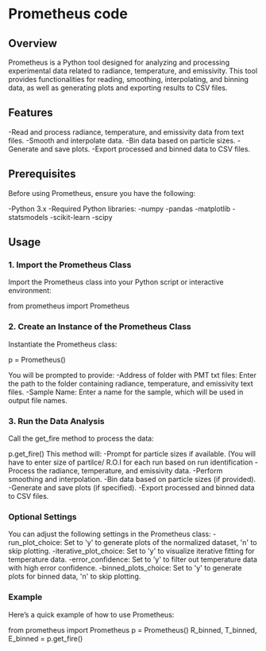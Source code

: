# Prometheus code
## Overview ##
Prometheus is a Python tool designed for analyzing and processing experimental data related to radiance, temperature, and emissivity. This tool provides functionalities for reading, smoothing, interpolating, and binning data, as well as generating plots and exporting results to CSV files.

## Features ##

-Read and process radiance, temperature, and emissivity data from text files.
-Smooth and interpolate data.
-Bin data based on particle sizes.
-Generate and save plots.
-Export processed and binned data to CSV files.

## Prerequisites ##

Before using Prometheus, ensure you have the following:

-Python 3.x
-Required Python libraries:
  -numpy
  -pandas
  -matplotlib
  -statsmodels
  -scikit-learn
  -scipy

## Usage ##

### 1. Import the Prometheus Class ###
Import the Prometheus class into your Python script or interactive environment:

from prometheus import Prometheus

### 2. Create an Instance of the Prometheus Class ###
Instantiate the Prometheus class:

p = Prometheus()

You will be prompted to provide:
-Address of folder with PMT txt files: Enter the path to the folder containing radiance, temperature, and emissivity text files.
-Sample Name: Enter a name for the sample, which will be used in output file names.

### 3. Run the Data Analysis ###
Call the get_fire method to process the data:

p.get_fire()
This method will:
  -Prompt for particle sizes if available. (You will have to enter size of partilce/ R.O.I for each run based on run identification
  -Process the radiance, temperature, and emissivity data.
  -Perform smoothing and interpolation.
  -Bin data based on particle sizes (if provided).
  -Generate and save plots (if specified).
  -Export processed and binned data to CSV files.
### Optional Settings ###
You can adjust the following settings in the Prometheus class:
  -run_plot_choice: Set to 'y' to generate plots of the normalized dataset, 'n' to skip plotting.
  -iterative_plot_choice: Set to 'y' to visualize iterative fitting for temperature data.
  -error_confidence: Set to 'y' to filter out temperature data with high error confidence.
  -binned_plots_choice: Set to 'y' to generate plots for binned data, 'n' to skip plotting.


### Example ###
Here’s a quick example of how to use Prometheus:

from prometheus import Prometheus
p = Prometheus()
R_binned, T_binned, E_binned = p.get_fire()
